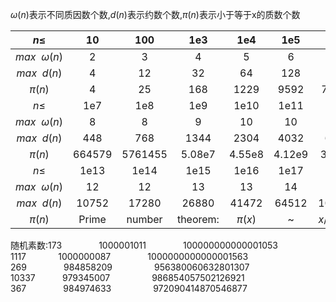 $\omega(n)$表示不同质因数个数,$d(n)$表示约数个数,$\pi(n)$表示小于等于x的质数个数

|      $n\le$       |   10   |   100   |   1e3    |   1e4    |  1e5   |     1e6     |
| :---------------: | :----: | :-----: | :------: | :------: | :----: | :---------: |
| $max~~ \omega(n)$ |   2    |    3    |    4     |    5     |   6    |      7      |
|   $max~~ d(n)$    |   4    |   12    |    32    |    64    |  128   |     240     |
|     $\pi(n)$      |   4    |   25    |   168    |   1229   |  9592  |    78498    |
|      $n\le$       |  1e7   |   1e8   |   1e9    |   1e10   |  1e11  |    1e12     |
| $max~~ \omega(n)$ |   8    |    8    |    9     |    10    |   10   |     11      |
|   $max~~ d(n)$    |  448   |   768   |   1344   |   2304   |  4032  |    6720     |
|     $\pi(n)$      | 664579 | 5761455 |  5.08e7  |  4.55e8  | 4.12e9 |   3.7e10    |
|      $n\le$       |  1e13  |  1e14   |   1e15   |   1e16   |  1e17  |    1e18     |
| $max~~ \omega(n)$ |   12   |   12    |    13    |    13    |   14   |     15      |
|   $max~~ d(n)$    | 10752  |  17280  |  26880   |  41472   | 64512  |   103680    |
|     $\pi(n)$      | Prime  | number  | theorem: | $\pi(x)$ |   ~    | $x/\log(x)$ |

随机素数:$173~~~~~~~~~~~~~~~1000001011~~~~~~~~~~~~~~~100000000000001053$ 
                $1117~~~~~~~~~~~~~1000000087~~~~~~~~~~~~~~~1000000000000001563$ 
                $269~~~~~~~~~~~~~~~984858209~~~~~~~~~~~~~~~~~956380060632801307$ 
		$10337~~~~~~~~~~~979345007~~~~~~~~~~~~~~~~~986854057502126921$ 
		$367~~~~~~~~~~~~~~~984974633~~~~~~~~~~~~~~~~~972090414870546877$ 